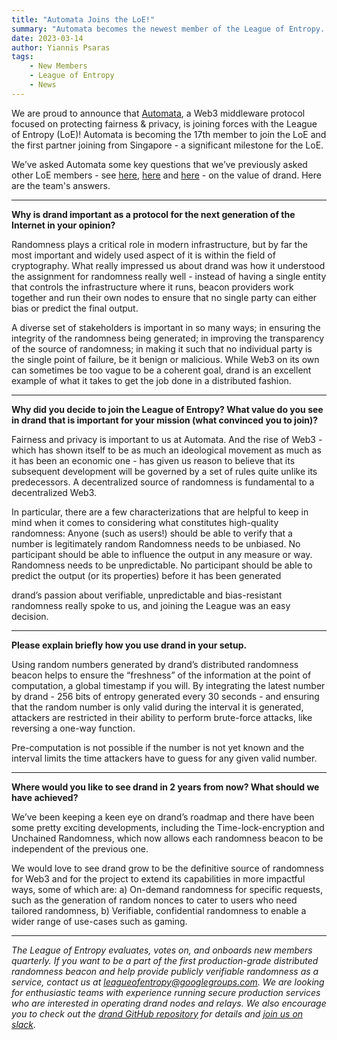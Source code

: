 ```yaml
---
title: "Automata Joins the LoE!"
summary: "Automata becomes the newest member of the League of Entropy. We've asked them why they're motivated by drand and decided to contribute - check what they said!"
date: 2023-03-14
author: Yiannis Psaras
tags: 
    - New Members
    - League of Entropy
	- News
---
```



We are proud to announce that [Automata](https://www.ata.network), a Web3 middleware protocol focused on protecting fairness & privacy, is joining forces with the League of Entropy (LoE)! Automata is becoming the 17th member to join the LoE and the first partner joining from Singapore - a significant milestone for the LoE.

We’ve asked Automata some key questions that we’ve previously asked other LoE members - see [here](https://drand.love/blog/2021/09/14/the-value-of-drand/), [here](https://drand.love/blog/2021/10/28/the-value-of-drand-continued/) and [here](https://drand.love/blog/2022/03/30/storswift-joining/) - on the value of drand. Here are the team's answers.

---

**Why is drand important as a protocol for the next generation of the Internet in your opinion?**

Randomness plays a critical role in modern infrastructure, but by far the most important and widely used aspect of it is within the field of cryptography. What really impressed us about drand was how it understood the assignment for randomness really well - instead of having a single entity that controls the infrastructure where it runs, beacon providers work together and run their own nodes to ensure that no single party can either bias or predict the final output. 

A diverse set of stakeholders is important in so many ways; in ensuring the integrity of the randomness being generated; in improving the transparency of the source of randomness; in making it such that no individual party is the single point of failure, be it benign or malicious. While Web3 on its own can sometimes be too vague to be a coherent goal, drand is an excellent example of what it takes to get the job done in a distributed fashion. 

---

**Why did you decide to join the League of Entropy? What value do you see in drand that is important for your mission (what convinced you to join)?**

Fairness and privacy is important to us at Automata. And the rise of Web3 - which has shown itself to be as much an ideological movement as much as it has been an economic one - has given us reason to believe that its subsequent development will be governed by a set of rules quite unlike its predecessors. A decentralized source of randomness is fundamental to a decentralized Web3. 

In particular, there are a few characterizations that are helpful to keep in mind when it comes to considering what constitutes high-quality randomness: 
Anyone (such as users!) should be able to verify that a number is legitimately random
Randomness needs to be unbiased. No participant should be able to influence the output in any measure or way. 
Randomness needs to be unpredictable. No participant should be able to predict the output (or its properties) before it has been generated 

drand’s passion about verifiable, unpredictable and bias-resistant randomness really spoke to us, and joining the League was an easy decision.

---

**Please explain briefly how you use drand in your setup.**

Using random numbers generated by drand’s distributed randomness beacon helps to ensure the “freshness” of the information at the point of computation, a global timestamp if you will. By integrating the latest number by drand - 256 bits of entropy generated every 30 seconds - and ensuring that the random number is only valid during the interval it is generated, attackers are restricted in their ability to perform brute-force attacks, like reversing a one-way function. 

Pre-computation is not possible if the number is not yet known and the interval limits the time attackers have to guess for any given valid number.  

---

**Where would you like to see drand in 2 years from now? What should we have achieved?**

We’ve been keeping a keen eye on drand’s roadmap and there have been some pretty exciting developments, including the Time-lock-encryption and Unchained Randomness, which now allows each randomness beacon to be independent of the previous one. 

We would love to see drand grow to be the definitive source of randomness for Web3 and for the project to extend its capabilities in more impactful ways, some of which are: a) On-demand randomness for specific requests, such as the generation of random nonces to cater to users who need tailored randomness, b) Verifiable, confidential randomness to enable a wider range of use-cases such as gaming.

---

_The League of Entropy evaluates, votes on, and onboards new members quarterly. If you want to be a part of the first production-grade distributed randomness beacon and help provide publicly verifiable randomness as a service, contact us at leagueofentropy@googlegroups.com. We are looking for enthusiastic teams with experience running secure production services who are interested in operating drand nodes and relays. We also encourage you to check out the [drand GitHub repository](https://github.com/drand) for details and [join us on slack](https://join.slack.com/t/drandworkspace/shared_invite/zt-19u4rf6if-bf7lxIvF2zYn4~TrBwfkiA)._
